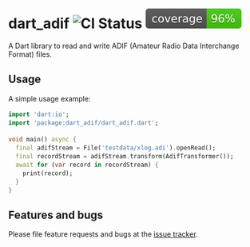 # dart_adif ![CI Status](https://github.com/adrianboyko/dart_adif/actions/workflows/ci.yml/badge.svg) ![Alt text](coverage/coverage.svg)

A Dart library to read and write ADIF (Amateur Radio Data Interchange Format) files.

## Usage

A simple usage example:

```dart
import 'dart:io';
import 'package:dart_adif/dart_adif.dart';

void main() async {
  final adifStream = File('testdata/xlog.adi').openRead();
  final recordStream = adifStream.transform(AdifTransformer());
  await for (var record in recordStream) {
    print(record);
  }
}
```

## Features and bugs

Please file feature requests and bugs at the [issue tracker][tracker].

[tracker]: https://github.com/adrianboyko/dart_adif/issues
